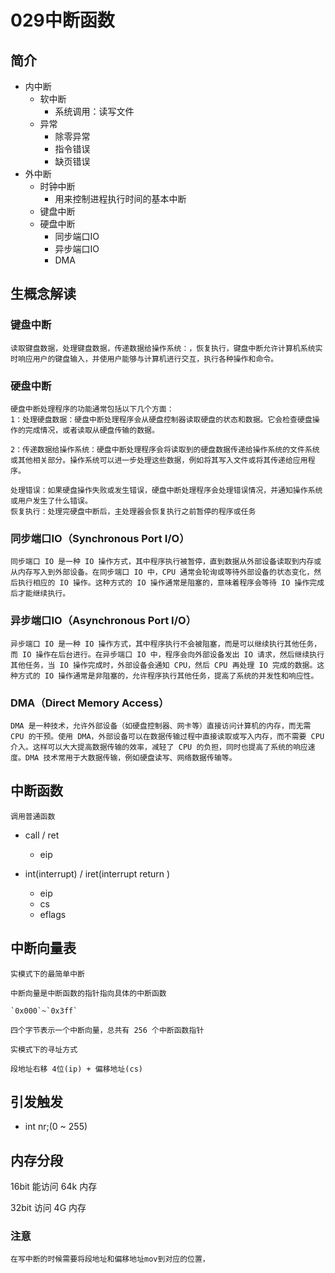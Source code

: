 # 029中断函数

## 简介

- 内中断
  - 软中断
    - 系统调用：读写文件
  - 异常
    - 除零异常
    - 指令错误
    - 缺页错误
- 外中断
  - 时钟中断
    - 用来控制进程执行时间的基本中断
  - 键盘中断
  - 硬盘中断
    - 同步端口IO
    - 异步端口IO
    - DMA

## 生概念解读

### 键盘中断

    读取键盘数据，处理键盘数据，传递数据给操作系统：，恢复执行，键盘中断允许计算机系统实时响应用户的键盘输入，并使用户能够与计算机进行交互，执行各种操作和命令。

### 硬盘中断

    硬盘中断处理程序的功能通常包括以下几个方面：
    1：处理硬盘数据：硬盘中断处理程序会从硬盘控制器读取硬盘的状态和数据。它会检查硬盘操作的完成情况，或者读取从硬盘传输的数据。

    2：传递数据给操作系统：硬盘中断处理程序会将读取到的硬盘数据传递给操作系统的文件系统或其他相关部分。操作系统可以进一步处理这些数据，例如将其写入文件或将其传递给应用程序。

    处理错误：如果硬盘操作失败或发生错误，硬盘中断处理程序会处理错误情况，并通知操作系统或用户发生了什么错误。
    恢复执行：处理完硬盘中断后，主处理器会恢复执行之前暂停的程序或任务
  
### 同步端口IO（Synchronous Port I/O）

    同步端口 IO 是一种 IO 操作方式，其中程序执行被暂停，直到数据从外部设备读取到内存或从内存写入到外部设备。在同步端口 IO 中，CPU 通常会轮询或等待外部设备的状态变化，然后执行相应的 IO 操作。这种方式的 IO 操作通常是阻塞的，意味着程序会等待 IO 操作完成后才能继续执行。

### 异步端口IO（Asynchronous Port I/O）

    异步端口 IO 是一种 IO 操作方式，其中程序执行不会被阻塞，而是可以继续执行其他任务，而 IO 操作在后台进行。在异步端口 IO 中，程序会向外部设备发出 IO 请求，然后继续执行其他任务，当 IO 操作完成时，外部设备会通知 CPU，然后 CPU 再处理 IO 完成的数据。这种方式的 IO 操作通常是非阻塞的，允许程序执行其他任务，提高了系统的并发性和响应性。

### DMA（Direct Memory Access）

    DMA 是一种技术，允许外部设备（如硬盘控制器、网卡等）直接访问计算机的内存，而无需 CPU 的干预。使用 DMA，外部设备可以在数据传输过程中直接读取或写入内存，而不需要 CPU 介入。这样可以大大提高数据传输的效率，减轻了 CPU 的负担，同时也提高了系统的响应速度。DMA 技术常用于大数据传输，例如硬盘读写、网络数据传输等。

## 中断函数

    调用普通函数

- call / ret

  - eip

- int(interrupt) / iret(interrupt return )
  
  - eip
  - cs
  - eflags

## 中断向量表

    实模式下的最简单中断
    
    中断向量是中断函数的指针指向具体的中断函数
    
    `0x000`~`0x3ff`
    
    四个字节表示一个中断向量，总共有 256 个中断函数指针

    实模式下的寻址方式 
    
    段地址右移 4位(ip) + 偏移地址(cs)

## 引发触发

- int nr;(0 ~ 255)

## 内存分段

16bit 能访问 64k 内存

32bit 访问 4G 内存

### 注意

    在写中断的时候需要将段地址和偏移地址mov到对应的位置，
